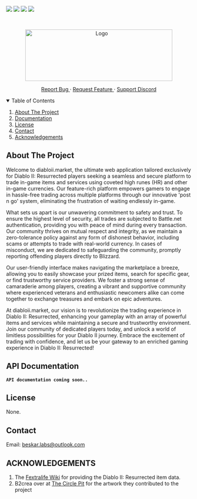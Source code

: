 <!-- PROJECT SHIELDS -->
<!--
*** I'm using markdown "reference style" links for readability.
*** Reference links are enclosed in brackets [ ] instead of parentheses ( ).
*** See the bottom of this document for the declaration of the reference variables
*** for contributors-url, forks-url, etc. This is an optional, concise syntax you may use.
*** https://www.markdownguide.org/basic-syntax/#reference-style-links
-->
![][version-shield]
![][contributors-shield]
![][issues-shield]
![][keywords-shield]


<!-- PROJECT LOGO -->
<br />
<p align="center">
  <a href="#">
    <img src="https://github.com/ALCHElVlY/diabloii-market/blob/main/.github/assets/images/D2R-Market-Logo-03.png"
         alt="Logo" width="400" height="140">
  </a>

  <p align="center">
    <a href="https://github.com/ALCHElVlY/diablo-market-public/issues/new?assignees=&labels=&template=bug_report.md&title=" target="_blank">
      Report Bug
    </a>
    ·
    <a href="https://github.com/ALCHElVlY/diabloii-market/issues/new?assignees=ALCHElVlY&labels=enhancement&template=feature_request.md&title=%5BFeature+Request%5D%3A+%3Cinsert+title%3E" target="_blank">
      Request Feature
    </a>
    ·
    <a href="https://discord.gg/sgwegN4WsT">Support Discord</a>
  </p>
</p>

<!-- TABLE OF CONTENTS -->
<details open="open">
  <summary>Table of Contents</summary>
  <ol>
    <li>
      <a href="#about-the-project">About The Project</a>
    </li>
    <li><a href="#docs">Documentation</a></li>
    <li><a href="#license">License</a></li>
    <li><a href="#contact">Contact</a></li>
    <li><a href="#acknowledgements">Acknowledgements</a></li>
  </ol>
</details>


<!-- ABOUT THE PROJECT -->
## About The Project <a name="about-the-project"></a>

<p>
  Welcome to diabloii.market, the ultimate web application tailored exclusively for Diablo II: Resurrected players seeking a seamless and secure platform to trade in-game items and services using coveted high runes (HR) and other in-game currencies. Our feature-rich platform empowers gamers to engage in hassle-free trading across multiple platforms through our innovative 'post n go' system, eliminating the frustration of waiting endlessly in-game.
  
  What sets us apart is our unwavering commitment to safety and trust. To ensure the highest level of security, all trades are subjected to Battle.net authentication, providing you with peace of mind during every transaction. Our community thrives on mutual respect and integrity, as we maintain a zero-tolerance policy against any form of dishonest behavior, including scams or attempts to trade with real-world currency. In cases of misconduct, we are dedicated to safeguarding the community, promptly reporting offending players directly to Blizzard.
  
  Our user-friendly interface makes navigating the marketplace a breeze, allowing you to easily showcase your prized items, search for specific gear, or find trustworthy service providers. We foster a strong sense of camaraderie among players, creating a vibrant and supportive community where experienced veterans and enthusiastic newcomers alike can come together to exchange treasures and embark on epic adventures.
  
  At diabloii.market, our vision is to revolutionize the trading experience in Diablo II: Resurrected, enhancing your gameplay with an array of powerful items and services while maintaining a secure and trustworthy environment. Join our community of dedicated players today, and unlock a world of limitless possibilities for your Diablo II journey. Embrace the excitement of trading with confidence, and let us be your gateway to an enriched gaming experience in Diablo II: Resurrected!
</p>


<!-- API Documentation -->
## API Documentation <a name="docs"></a>

<code>__API documentation coming soon..__</code>


<!-- LICENSE -->
## License <a name="license"></a>

None.


<!-- CONTACT -->
## Contact <a name="contact"></a>

Email: beskar.labs@outlook.com<br>


<!-- ACKNOWLEDGEMENTS -->
## ACKNOWLEDGEMENTS <a name="acknowledgements"></a>

<ol>
  <li>
    The <a href='https://diablo2.wiki.fextralife.com' target='_blank'>Fextralife Wiki</a> for providing the Diablo II: Resurrected item data.
  </li>
  <li>
    B2crea over at <a href='http://www.thecirclepit.com/' target='_blank'>The Circle Pit</a> for the artwork they contributed to the project
  </li>
</ol>

<!-- MARKDOWN LINKS & IMAGES -->
<!-- https://www.markdownguide.org/basic-syntax/#reference-style-links -->
[readme-url]: https://github.com/ALCHElVlY/d2r-market#readme
[version-shield]: https://img.shields.io/github/manifest-json/v/ALCHElVlY/diabloii-market?style=for-the-badge
[issues-shield]: https://img.shields.io/github/issues/ALCHElVlY/diabloii-market?color=blue&style=for-the-badge
[contributors-shield]: https://img.shields.io/github/manifest-json/contributors/ALCHElVlY/diabloii-market/main?color=blue&style=for-the-badge&label=contributors
[keywords-shield]: https://img.shields.io/github/manifest-json/keywords/ALCHElVlY/diabloii-market/main?style=for-the-badge&label=keywords
